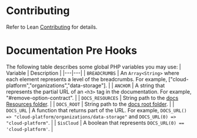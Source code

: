 # Contributing
Refer to Lean [Contributing](https://github.com/QuantConnect/Lean/blob/master/CONTRIBUTING.md#contributing) for details.

# Documentation Pre Hooks
The following table describes some global PHP variables you may use:
| Variable  | Description  |
|---|---|
| `BREADCRUMBS`  | An `Array<String>` where each element represents a level of the breadcrumbs. For example, ["cloud-platform","organizations","data-storage"].  |
| `ANCHOR`  | A string that represents the partial URL of an `<h3>` tag in the documentation. For example, "#remove-option-contract".  |
| `DOCS_RESOURCES`  | String path to the [docs Resources folder](https://github.com/QuantConnect/Documentation/tree/master/Resources).  |
| `DOCS_ROOT` | String path to the [docs root folder](https://github.com/QuantConnect/Documentation).  |
| `DOCS_URL` | A function that returns part of the URL. For example, `DOCS_URL() => "cloud-platform/organizations/data-storage"` and `DOCS_URL(0) => "cloud-platform"`.  |
| `$isCloud` | A boolean that represents `DOCS_URL(0) == 'cloud-platform'`.  |